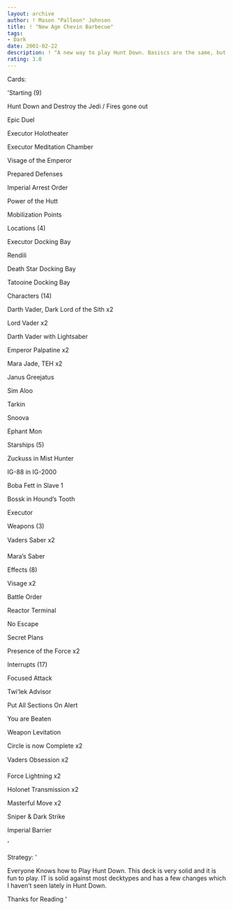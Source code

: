 ```yaml
---
layout: archive
author: ! Mason "Palleon" Johnson
title: ! "New Age Chevin Barbecue"
tags:
- Dark
date: 2001-02-22
description: ! "A new way to play Hunt Down. Basiscs are the same, but it has some nasty twists."
rating: 3.0
---
```

Cards: 

'Starting (9)

Hunt Down and Destroy the Jedi / Fires gone out 

Epic Duel

Executor Holotheater

Executor Meditation Chamber

Visage of the Emperor 

Prepared Defenses

Imperial Arrest Order

Power of the Hutt

Mobilization Points


Locations (4)

Executor Docking Bay

Rendili 

Death Star Docking Bay

Tatooine Docking Bay 


Characters (14)

Darth Vader, Dark Lord of the Sith x2

Lord Vader x2

Darth Vader with Lightsaber 

Emperor Palpatine x2 

Mara Jade, TEH x2 

Janus Greejatus

Sim Aloo 

Tarkin 

Snoova

Ephant Mon


Starships (5)

Zuckuss in Mist Hunter

IG-88 in IG-2000

Boba Fett in Slave 1

Bossk in Hound’s Tooth

Executor 


Weapons (3)

Vaders Saber x2

Mara’s Saber 


Effects (8)


Visage x2

Battle Order

Reactor Terminal

No Escape

Secret Plans

Presence of the Force x2


Interrupts (17)


Focused Attack

Twi’lek Advisor

Put All Sections On Alert

You are Beaten

Weapon Levitation

Circle is now Complete x2

Vaders Obsession x2

Force Lightning x2

Holonet Transmission x2

Masterful Move x2

Sniper & Dark Strike 

Imperial Barrier

'

Strategy: '

Everyone Knows how to Play Hunt Down. This deck is very solid and it is fun to play. IT is solid against most decktypes and has a few changes which I haven’t seen lately in Hunt Down. 


Thanks for Reading '